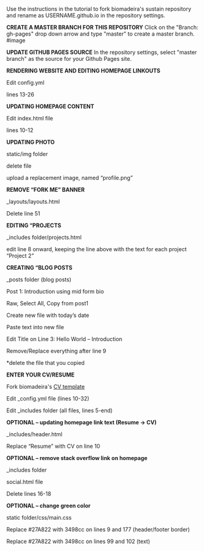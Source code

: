 Use the instructions in the tutorial to fork biomadeira's sustain repository and rename as USERNAME.github.io in the repository settings. 

**CREATE A MASTER BRANCH FOR THIS REPOSITORY**
Click on the "Branch: gh-pages" drop down arrow and type "master" to create a master branch.
#image

**UPDATE GITHUB PAGES SOURCE**
In the repository settings, select "master branch" as the source for your Github Pages site.

**RENDERING WEBSITE AND EDITING HOMEPAGE LINKOUTS**

Edit config.yml

lines 13-26

**UPDATING HOMEPAGE CONTENT**

Edit index.html file

lines 10-12

**UPDATING PHOTO**

static/img folder

delete file

upload a replacement image, named “profile.png”

**REMOVE “FORK ME” BANNER**

_layouts/layouts.html

Delete line 51 

**EDITING “PROJECTS**

_includes folder/projects.html

edit line 8 onward, keeping the line above with the text for each project “Project 2</a></strong>”

**CREATING “BLOG POSTS**

_posts folder (blog posts)

Post 1: Introduction using mid form bio

Raw, Select All, Copy from post1

Create new file with today’s date

Paste text into new file

Edit Title on Line 3: Hello World – Introduction 

Remove/Replace everything after line 9

*delete the file that you copied

**ENTER YOUR CV/RESUME**


Fork biomadeira's [CV template](https://biomadeira.github.io/vitae/) 

Edit _config.yml file (lines 10-32)

Edit _includes folder (all files, lines 5-end)

**OPTIONAL – updating homepage link text (Resume -> CV)** 

_includes/header.html

Replace “Resume” with CV on line 10

**OPTIONAL – remove stack overflow link on homepage**

_includes folder

social.html file

Delete lines 16-18

**OPTIONAL – change green color**


static folder/css/main.css

Replace #27A822 with 3498cc on lines 9 and 177 (header/footer border)

Replace #27A822 with 3498cc on lines 99 and 102 (text)
